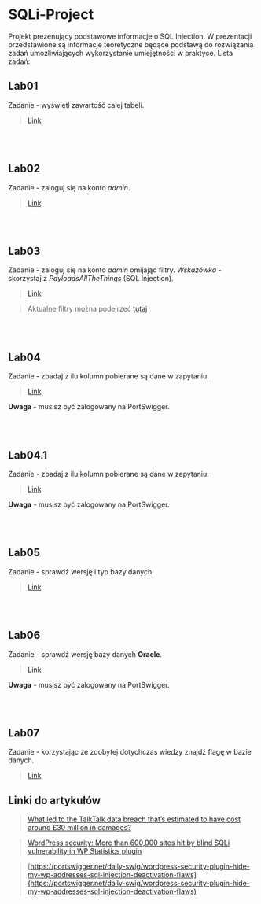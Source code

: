 # SQLi-Project
Projekt prezenujący podstawowe informacje o SQL Injection.
W prezentacji przedstawione są informacje teoretyczne będące podstawą do rozwiązania zadań umożliwiających wykorzystanie umiejętności w praktyce.
Lista zadań:

## Lab01

Zadanie - wyświetl zawartość całej tabeli.
> [Link](https://web.ctflearn.com/web4/)

<br/><br/>



## Lab02

Zadanie - zaloguj się na konto *admin*.
> [Link](https://sqli.chal.fweefwop.club/welcome.php)

<br/><br/>



## Lab03

Zadanie - zaloguj się na konto *admin* omijając filtry.
*Wskazówka* - skorzystaj z *PayloadsAllTheThings* (SQL Injection).
> [Link](http://jupiter.challenges.picoctf.org:44979/)

> Aktualne filtry można podejrzeć [tutaj](http://jupiter.challenges.picoctf.org:44979/filter.php)

<br/><br/>



## Lab04

Zadanie - zbadaj z ilu kolumn pobierane są dane w zapytaniu.
> [Link](https://portswigger.net/web-security/sql-injection/union-attacks/lab-determine-number-of-columns)

**Uwaga** - musisz być zalogowany na PortSwigger.

<br/><br/>

## Lab04.1

Zadanie - zbadaj z ilu kolumn pobierane są dane w zapytaniu.
> [Link](https://portswigger.net/web-security/sql-injection/union-attacks/lab-find-column-containing-text)

**Uwaga** - musisz być zalogowany na PortSwigger.

<br/><br/>


## Lab05

Zadanie - sprawdź wersję i typ bazy danych.
> [Link](https://web.ctflearn.com/web4/)

<br/><br/>



## Lab06

Zadanie - sprawdź wersję bazy danych **Oracle**.
> [Link](https://portswigger.net/web-security/sql-injection/examining-the-database/lab-querying-database-version-oracle)

**Uwaga** - musisz być zalogowany na PortSwigger.

<br/><br/>



## Lab07
Zadanie - korzystając ze zdobytej dotychczas wiedzy znajdź flagę w bazie danych.

> [Link](https://web.ctflearn.com/web8)

## Linki do artykułów

> [What led to the TalkTalk data breach that’s estimated to have cost around £30 million in damages?](https://cyberstart.com/blog/how-an-outdated-database-led-to-a-data-breach-unpicking-the-talktalk-cyber-attack/)

> [WordPress security: More than 600,000 sites hit by blind SQLi vulnerability in WP Statistics plugin](https://portswigger.net/daily-swig/wordpress-security-more-than-600-000-sites-hit-by-blind-sqli-vulnerability-in-wp-statistics-plugin)

> [https://portswigger.net/daily-swig/wordpress-security-plugin-hide-my-wp-addresses-sql-injection-deactivation-flaws](https://portswigger.net/daily-swig/wordpress-security-plugin-hide-my-wp-addresses-sql-injection-deactivation-flaws)
